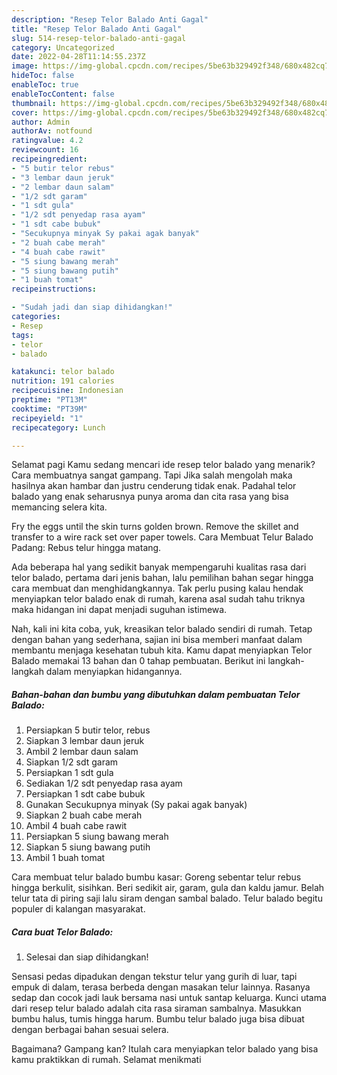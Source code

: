 ```yaml
---
description: "Resep Telor Balado Anti Gagal"
title: "Resep Telor Balado Anti Gagal"
slug: 514-resep-telor-balado-anti-gagal
category: Uncategorized
date: 2022-04-28T11:14:55.237Z
image: https://img-global.cpcdn.com/recipes/5be63b329492f348/680x482cq70/telor-balado-foto-resep-utama.jpg
hideToc: false
enableToc: true
enableTocContent: false
thumbnail: https://img-global.cpcdn.com/recipes/5be63b329492f348/680x482cq70/telor-balado-foto-resep-utama.jpg
cover: https://img-global.cpcdn.com/recipes/5be63b329492f348/680x482cq70/telor-balado-foto-resep-utama.jpg
author: Admin
authorAv: notfound
ratingvalue: 4.2
reviewcount: 16
recipeingredient:
- "5 butir telor rebus"
- "3 lembar daun jeruk"
- "2 lembar daun salam"
- "1/2 sdt garam"
- "1 sdt gula"
- "1/2 sdt penyedap rasa ayam"
- "1 sdt cabe bubuk"
- "Secukupnya minyak Sy pakai agak banyak"
- "2 buah cabe merah"
- "4 buah cabe rawit"
- "5 siung bawang merah"
- "5 siung bawang putih"
- "1 buah tomat"
recipeinstructions:

- "Sudah jadi dan siap dihidangkan!"
categories:
- Resep
tags:
- telor
- balado

katakunci: telor balado 
nutrition: 191 calories
recipecuisine: Indonesian
preptime: "PT13M"
cooktime: "PT39M"
recipeyield: "1"
recipecategory: Lunch

---
```



Selamat pagi Kamu sedang mencari ide resep telor balado yang menarik? Cara membuatnya sangat gampang. Tapi Jika salah mengolah maka hasilnya akan hambar dan justru cenderung tidak enak. Padahal telor balado yang enak seharusnya punya aroma dan cita rasa yang bisa memancing selera kita.


Fry the eggs until the skin turns golden brown. Remove the skillet and transfer to a wire rack set over paper towels. Cara Membuat Telur Balado Padang: Rebus telur hingga matang.

Ada beberapa hal yang sedikit banyak mempengaruhi kualitas rasa dari telor balado, pertama dari jenis bahan, lalu pemilihan bahan segar hingga cara membuat dan menghidangkannya. Tak perlu pusing kalau hendak menyiapkan telor balado enak di rumah, karena asal sudah tahu triknya maka hidangan ini dapat menjadi suguhan istimewa.


Nah, kali ini kita coba, yuk, kreasikan telor balado sendiri di rumah. Tetap dengan bahan yang sederhana, sajian ini bisa memberi manfaat dalam membantu menjaga kesehatan tubuh kita. Kamu dapat menyiapkan Telor Balado memakai 13 bahan dan 0 tahap pembuatan. Berikut ini langkah-langkah dalam menyiapkan hidangannya.

<!--inarticleads1-->

##### Bahan-bahan dan bumbu yang dibutuhkan dalam pembuatan Telor Balado:

1. Persiapkan 5 butir telor, rebus
1. Siapkan 3 lembar daun jeruk
1. Ambil 2 lembar daun salam
1. Siapkan 1/2 sdt garam
1. Persiapkan 1 sdt gula
1. Sediakan 1/2 sdt penyedap rasa ayam
1. Persiapkan 1 sdt cabe bubuk
1. Gunakan Secukupnya minyak (Sy pakai agak banyak)
1. Siapkan 2 buah cabe merah
1. Ambil 4 buah cabe rawit
1. Persiapkan 5 siung bawang merah
1. Siapkan 5 siung bawang putih
1. Ambil 1 buah tomat


Cara membuat telur balado bumbu kasar: Goreng sebentar telur rebus hingga berkulit, sisihkan. Beri sedikit air, garam, gula dan kaldu jamur. Belah telur tata di piring saji lalu siram dengan sambal balado. Telur balado begitu populer di kalangan masyarakat. 

<!--inarticleads2-->

##### Cara buat Telor Balado:


1. Selesai dan siap dihidangkan!

Sensasi pedas dipadukan dengan tekstur telur yang gurih di luar, tapi empuk di dalam, terasa berbeda dengan masakan telur lainnya. Rasanya sedap dan cocok jadi lauk bersama nasi untuk santap keluarga. Kunci utama dari resep telur balado adalah cita rasa siraman sambalnya. Masukkan bumbu halus, tumis hingga harum. Bumbu telur balado juga bisa dibuat dengan berbagai bahan sesuai selera. 

Bagaimana? Gampang kan? Itulah cara menyiapkan telor balado yang bisa kamu praktikkan di rumah. Selamat menikmati
